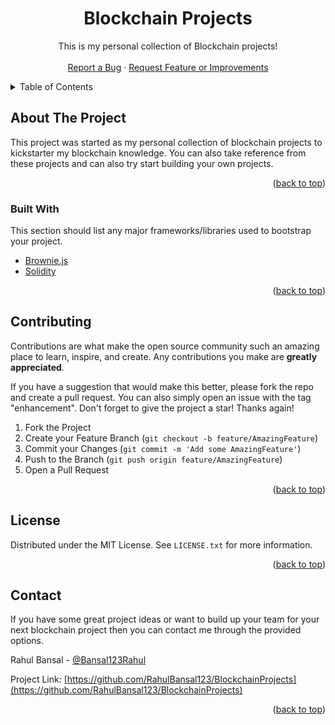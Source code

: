 <div align="center">
  <h1 align="center">Blockchain Projects</h1>
  <p align="center">
    This is my personal collection of Blockchain projects!
    <br />
    <br />
    <a href="https://github.com/RahulBansal123/BlockchainProjects/issues">Report a Bug</a>
    ·
    <a href="https://github.com/RahulBansal123/BlockchainProjects/issues">Request Feature or Improvements</a>
  </p>
</div>

<!-- TABLE OF CONTENTS -->
<details>
  <summary>Table of Contents</summary>
  <ol>
    <li>
      <a href="#about-the-project">About The Project</a>
      <ul>
        <li><a href="#built-with">Built With</a></li>
      </ul>
    </li>
    <li><a href="#contributing">Contributing</a></li>
    <li><a href="#license">License</a></li>
    <li><a href="#contact">Contact</a></li>
  </ol>
</details>

<!-- ABOUT THE PROJECT -->

## About The Project

This project was started as my personal collection of blockchain projects to kickstarter my blockchain knowledge. You can also take reference from these projects and can also try start building your own projects.

<p align="right">(<a href="#top">back to top</a>)</p>

### Built With

This section should list any major frameworks/libraries used to bootstrap your project.

- [Brownie.js](https://browniejs.readthedocs.io/en/latest/)
- [Solidity](https://docs.soliditylang.org/en/v0.8.9/)

<p align="right">(<a href="#top">back to top</a>)</p>

<!-- CONTRIBUTING -->

## Contributing

Contributions are what make the open source community such an amazing place to learn, inspire, and create. Any contributions you make are **greatly appreciated**.

If you have a suggestion that would make this better, please fork the repo and create a pull request. You can also simply open an issue with the tag "enhancement".
Don't forget to give the project a star! Thanks again!

1. Fork the Project
2. Create your Feature Branch (`git checkout -b feature/AmazingFeature`)
3. Commit your Changes (`git commit -m 'Add some AmazingFeature'`)
4. Push to the Branch (`git push origin feature/AmazingFeature`)
5. Open a Pull Request

<p align="right">(<a href="#top">back to top</a>)</p>

<!-- LICENSE -->

## License

Distributed under the MIT License. See `LICENSE.txt` for more information.

<p align="right">(<a href="#top">back to top</a>)</p>

<!-- CONTACT -->

## Contact

If you have some great project ideas or want to build up your team for your next blockchain project then you can contact me through the provided options.

Rahul Bansal - [@Bansal123Rahul](https://twitter.com/Bansal123Rahul)

Project Link: [https://github.com/RahulBansal123/BlockchainProjects](https://github.com/RahulBansal123/BlockchainProjects)

<p align="right">(<a href="#top">back to top</a>)</p>
